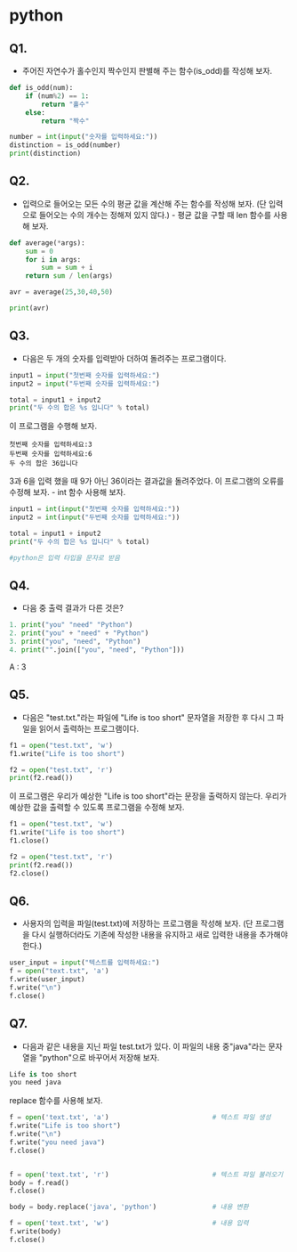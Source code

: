 # python

## Q1.

- 주어진 자연수가 홀수인지 짝수인지 판별해 주는 함수(is_odd)를 작성해 보자.

~~~python
def is_odd(num):
    if (num%2) == 1:
        return "홀수"
    else:
        return "짝수"

number = int(input("숫자를 입력하세요:"))
distinction = is_odd(number)
print(distinction)
~~~



## Q2.

- 입력으로 들어오는 모든 수의 평균 값을 계산해 주는 함수를 작성해 보자. (단 입력으로 들어오는 수의 개수는 정해져 있지 않다.) - 평균 값을 구할 때 len 함수를 사용해 보자.

~~~python
def average(*args):
    sum = 0
    for i in args:
        sum = sum + i
    return sum / len(args)

avr = average(25,30,40,50)

print(avr)

~~~



## Q3.

- 다음은 두 개의 숫자를 입력받아 더하여 돌려주는 프로그램이다.

~~~python
input1 = input("첫번째 숫자를 입력하세요:")
input2 = input("두번째 숫자를 입력하세요:")

total = input1 + input2
print("두 수의 합은 %s 입니다" % total)
~~~

이 프로그램을 수행해 보자.

~~~
첫번째 숫자를 입력하세요:3
두번째 숫자를 입력하세요:6
두 수의 합은 36입니다
~~~

3과 6을 입력 했을 때 9가 아닌 36이라는 결과값을 돌려주었다. 이 프로그램의 오류를 수정해 보자. - int 함수 사용해 보자.

~~~python
input1 = int(input("첫번째 숫자를 입력하세요:"))
input2 = int(input("두번째 숫자를 입력하세요:"))

total = input1 + input2
print("두 수의 합은 %s 입니다" % total)

#python은 입력 타입을 문자로 받음
~~~



## Q4.

- 다음 중 출력 결과가 다른 것은?

~~~python
1. print("you" "need" "Python")
2. print("you" + "need" + "Python")
3. print("you", "need", "Python")
4. print("".join(["you", "need", "Python"]))
~~~

A : 3

## Q5.

- 다음은 "test.txt."라는 파일에 "Life is too short" 문자열을 저장한 후 다시 그 파일을 읽어서 출력하는 프로그램이다.

~~~python
f1 = open("test.txt", 'w')
f1.write("Life is too short")

f2 = open("test.txt", 'r')
print(f2.read())
~~~

이 프로그램은 우리가 예상한 "Life is too short"라는 문장을 출력하지 않는다. 우리가 예상한 값을 출력할 수 있도록 프로그램을 수정해 보자.

~~~python
f1 = open("test.txt", 'w')
f1.write("Life is too short")
f1.close()

f2 = open("test.txt", 'r')
print(f2.read())
f2.close()
~~~



## Q6.

- 사용자의 입력을 파일(test.txt)에 저장하는 프로그램을 작성해 보자. (단 프로그램을 다시 실행하더라도 기존에 작성한 내용을 유지하고 새로 입력한 내용을 추가해야 한다.)

~~~python
user_input = input("텍스트를 입력하세요:")
f = open("text.txt", 'a')
f.write(user_input)
f.write("\n")
f.close()
~~~



## Q7.

- 다음과 같은 내용을 지닌 파일 test.txt가 있다. 이 파일의 내용 중"java"라는 문자열을 "python"으로 바꾸어서 저장해 보자.

~~~python
Life is too short
you need java
~~~

 replace 함수를 사용해 보자.

~~~python
f = open('text.txt', 'a')                          # 텍스트 파일 생성
f.write("Life is too short")
f.write("\n")
f.write("you need java")
f.close()


f = open('text.txt', 'r')                          # 텍스트 파일 불러오기
body = f.read()
f.close()

body = body.replace('java', 'python')              # 내용 변환

f = open('text.txt', 'w')                          # 내용 입력
f.write(body)
f.close()
~~~

